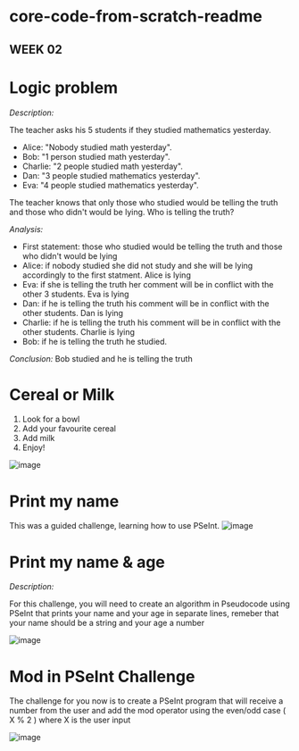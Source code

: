 # core-code-from-scratch-readme

## WEEK 02

# Logic problem

*Description:*

The teacher asks his 5 students if they studied mathematics yesterday.
  - Alice: "Nobody studied math yesterday".
  - Bob: "1 person studied math yesterday".
  - Charlie: "2 people studied math yesterday".
  - Dan: "3 people studied mathematics yesterday".
  - Eva: "4 people studied mathematics yesterday".

The teacher knows that only those who studied would be telling the truth and those who didn't would be lying. Who is telling the truth?

*Analysis:*
  - First statement: those who studied would be telling the truth and those who didn't would be lying
  - Alice: if nobody studied she did not study and she will be lying accordingly to the first statment. Alice is lying
  - Eva: if she is telling the truth her comment will be in conflict with the other 3 students. Eva is lying
  - Dan: if he is telling the truth his comment will be in conflict with the other students. Dan is lying
  - Charlie: if he is telling the truth his comment will be in conflict with the other students. Charlie is lying
  - Bob: if he is telling the truth he studied.
 
*Conclusion:* Bob studied and he is telling the truth


# Cereal or Milk

1. Look for a bowl
2. Add your favourite cereal
3. Add milk
4. Enjoy!

![image](https://user-images.githubusercontent.com/106286065/231033713-95d0e4b6-3de8-4d05-a34b-1ef175f6fa58.png)

# Print my name

This was a guided challenge, learning how to use PSeInt.
![image](https://user-images.githubusercontent.com/106286065/231323372-2699ac10-47b6-4551-8624-02af29ca835f.png)

# Print my name & age

*Description:*

For this challenge, you will need to create an algorithm in Pseudocode using PSeInt that prints your name and your age in separate lines, remeber that your name should be a string and your age a number

![image](https://user-images.githubusercontent.com/106286065/231327134-3945e4c4-c9b0-48f6-a1b9-c86e60ac2c75.png)

# Mod in PSeInt Challenge

The challenge for you now is to create a PSeInt program that will receive a number from the user and add the mod operator using the even/odd case ( X % 2 ) where X is the user input

![image](https://user-images.githubusercontent.com/106286065/231624108-e6b2f416-d70d-4218-b046-70a800990e17.png)



